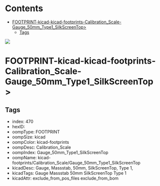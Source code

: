 



Contents
========

* [FOOTPRINT-kicad-kicad-footprints-Calibration_Scale-Gauge_50mm_Type1_SilkScreenTop>](#footprint-kicad-kicad-footprints-calibration_scale-gauge_50mm_type1_silkscreentop)
	* [Tags](#tags)
  
![][im]
# FOOTPRINT-kicad-kicad-footprints-Calibration_Scale-Gauge_50mm_Type1_SilkScreenTop>

## Tags

- index: 470
- hexID: 
- oompType: FOOTPRINT
- oompSize: kicad
- oompColor: kicad-footprints
- oompDesc: Calibration_Scale
- oompIndex: Gauge_50mm_Type1_SilkScreenTop
- oompName: kicad-footprints/Calibration_Scale/Gauge_50mm_Type1_SilkScreenTop
- kicadDesc: Gauge, Massstab, 50mm, SilkScreenTop, Type 1,
- kicadTags: Gauge Massstab 50mm SilkScreenTop Type 1
- kicadAttr: exclude_from_pos_files exclude_from_bom



[im]: image.png
